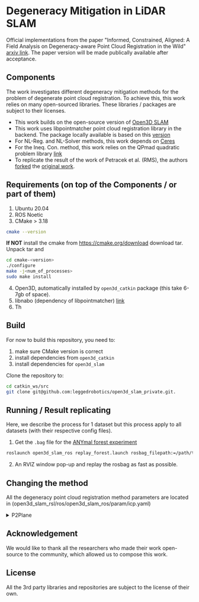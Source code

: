 # Degeneracy Mitigation in LiDAR SLAM
Official implementations from the paper "Informed, Constrained, Aligned: A Field Analysis on Degeneracy-aware Point Cloud Registration in the Wild" [arxiv link](https://arxiv.org/abs/2408.11809). The paper version will be made publically available after acceptance.

## Components
The work investigates different degeneracy mitigation methods for the problem of degenerate point cloud registration. To achieve this, this work relies on many open-sourced libraries. These libraries / packages are subject to their licenses. 

- This work builds on the open-source version of [Open3D SLAM](https://github.com/leggedrobotics/open3d_slam)
- This work uses libpointmatcher point cloud registration library in the backend. The package locally available is based on this [version](https://github.com/ANYbotics/libpointmatcher)
- For NL-Reg. and NL-Solver methods, this work depends on [Ceres](https://github.com/ceres-solver/ceres-solver)
- For the Ineq. Con. method, this work relies on the QPmad quadratic problem library [link](https://github.com/asherikov/qpmad)
- To replicate the result of the work of Petracek et al. (RMS), the authors [forked](https://github.com/leggedrobotics/RMS) the [original work](https://github.com/ctu-mrs/RMS).


## Requirements (on top of the Components / or part of them)
1. Ubuntu 20.04
2. ROS Noetic
3. CMake > 3.18
```bash
cmake --version
```
**If NOT** install the cmake from https://cmake.org/download download tar.
Unpack tar and
``` bash
cd cmake-<version>
./configure
make -j<num_of_processes>
sudo make install
```
4. Open3D, automatically installed by `open3d_catkin` package (this take 6-7gb of space).
5. libnabo (dependency of libpointmatcher) [link](http://github.com/anybotics/libnabo)
6. Th


## Build
For now to build this repository, you need to:
1. make sure CMake version is correct
2. install dependencies from `open3d_catkin` 
3. install dependencies for `open3d_slam`

Clone the repository to:
``` bash
cd catkin_ws/src
git clone git@github.com:leggedrobotics/open3d_slam_private.git.
```

## Running / Result replicating
Here, we describe the process for 1 dataset but this process apply to all datasets (with their respective config files).

1. Get the `.bag` file for the [ANYmal forest experiment](https://drive.google.com/drive/folders/1Y8w1Twdv2db-PMsx9uKMwGQ48yDisjx6)
``` bash
roslaunch open3d_slam_ros replay_forest.launch rosbag_filepath:=/path/to/your_file.bag
```
2. An RVIZ window pop-up and replay the rosbag as fast as possible.

## Changing the method

All the degeneracy point cloud registration method parameters are located in (open3d_slam_rsl/ros/open3d_slam_ros/param/icp.yaml)

<details>
<summary>P2Plane</summary>

```
degeneracyAwareness:
  None:
```


</details>



## Acknowledgement
We would like to thank all the researchers who made their work open-source to the community, which allowed us to compose this work.

## License
All the 3rd party libraries and repositories are subject to the license of their own.